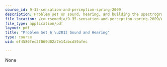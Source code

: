 ```yaml
---
course_id: 9-35-sensation-and-perception-spring-2009
description: Problem set on sound, hearing, and building the spectrogram.
file_location: /coursemedia/9-35-sensation-and-perception-spring-2009/ef4580fec2f069d02a7e14abcd59afec_MIT9_35s09_pset06_part1.pdf
file_type: application/pdf
layout: pdf
title: "Problem Set 6 \u2013 Sound and Hearing"
type: course
uid: ef4580fec2f069d02a7e14abcd59afec

---
```

None